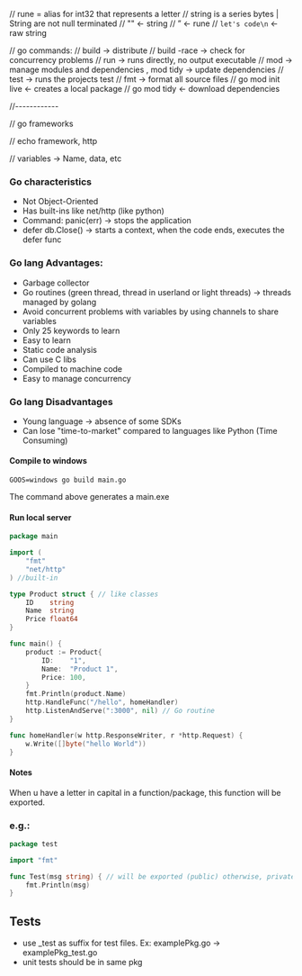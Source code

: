 // rune = alias for int32 that represents a letter
// string is a series bytes | String are not null terminated
// "" <- string
// ” <- rune
// `let's code\n` <- raw string

// go commands:
// build -> distribute
// build -race -> check for concurrency problems
// run -> runs directly, no output executable
// mod -> manage modules and dependencies , mod tidy -> update dependencies
// test -> runs the projects test
// fmt -> format all source files
// go mod init live <- creates a local package
// go mod tidy <- download dependencies

//------------

// go frameworks

// echo framework, http

// variables -> Name, data, etc

### Go characteristics

- Not Object-Oriented
- Has built-ins like net/http (like python)
- Command: panic(err) -> stops the application
- defer db.Close() -> starts a context, when the code ends, executes the defer func


### Go lang Advantages:


- Garbage collector
- Go routines (green thread, thread in userland or light threads) -> threads managed by golang
- Avoid concurrent problems with variables by using channels to share variables
- Only 25 keywords to learn
- Easy to learn
- Static code analysis
- Can use C libs
- Compiled to machine code
- Easy to manage concurrency


### Go lang Disadvantages


- Young language -> absence of some SDKs
- Can lose "time-to-market" compared to languages like Python (Time Consuming)


#### Compile to windows

```shell
GOOS=windows go build main.go
```

<p>The command above generates a main.exe</p>


#### Run local server

```go
package main

import (
	"fmt"
	"net/http"
) //built-in

type Product struct { // like classes
	ID    string
	Name  string
	Price float64
}

func main() {
	product := Product{
		ID:    "1",
		Name:  "Product 1",
		Price: 100,
	}
	fmt.Println(product.Name)
	http.HandleFunc("/hello", homeHandler)
	http.ListenAndServe(":3000", nil) // Go routine
}

func homeHandler(w http.ResponseWriter, r *http.Request) {
	w.Write([]byte("hello World"))
}
```

#### Notes

<p>When u have a letter in capital in a function/package, this function will be exported.
</p>

<h3>e.g.:</h3>


```go
package test

import "fmt"

func Test(msg string) { // will be exported (public) otherwise, private
	fmt.Println(msg)
}
```

## Tests

- use _test as suffix for test files. Ex: examplePkg.go -> examplePkg_test.go 
- unit tests should be in same pkg
